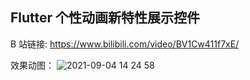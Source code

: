 ## Flutter 个性动画新特性展示控件
B 站链接: https://www.bilibili.com/video/BV1Cw411f7xE/

效果动图：
![2021-09-04 14 24 58](https://user-images.githubusercontent.com/89726155/132085234-e32b91ae-5363-450a-a757-7a1a8d17d099.gif)

